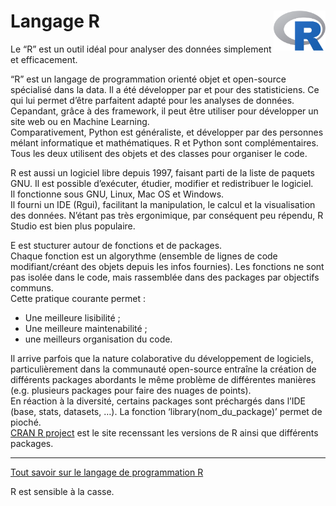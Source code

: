 # **Langage R** <a href="../../"><img src="https://github.com/MiKL5/MiKL5/raw/master/assets/r.svg.png" alt="Langage R" align="right" height="64px"></a>
Le “R” est un outil idéal pour analyser des données simplement et efficacement.  
<!-- Il fait office de figure centrale, simplifiant la tâche en garantissant un résulat optimal.   -->

“R” est un langage de programmation orienté objet et open-source spécialisé dans la data. Il a été développer par et pour des statisticiens. Ce qui lui permet d’être parfaitent adapté pour les analyses de données. Cepandant, grâce à des framework, il peut être utiliser pour développer un site web ou en Machine Learning.  
Comparativement, Python est généraliste, et développer par des personnes mélant informatique et mathématiques. R et Python <!-- ne sont pa antagonistes, --> sont complémentaires.  
Tous les deux utilisent des objets et des classes pour organiser le code.

R est aussi un logiciel libre depuis 1997, faisant parti de la liste de paquets GNU. Il est possible d’exécuter, étudier, modifier et redistribuer le logiciel.  
Il fonctionne sous GNU, Linux, Mac OS et Windows.  
Il fourni un IDE (Rgui), facilitant la manipulation, le calcul et la visualisation des données. N’étant pas très ergonimique, par conséquent peu répendu, R Studio est bien plus populaire.

E est stucturer autour de fonctions et de packages.  
Chaque fonction est <!-- (outil) --> un algorythme (ensemble de lignes de code modifiant/créant des objets depuis les infos fournies). Les fonctions ne sont pas isolée dans le code, mais rassemblée dans des packages par objectifs communs.  
Cette pratique courante permet :
* Une meilleure lisibilité ;
* Une meilleure maintenabilité ;
* une meilleurs organisation du code.

Il arrive parfois que la nature colaborative du développement de logiciels, particulièrement dans la communauté open-source entraîne la création de différents packages abordants le même problème de différentes manières (e.g. plusieurs packages pour faire des nuages de points).  
En réaction à la diversité, certains packages sont préchargés dans l’IDE (base, stats, datasets, …). La fonction ‘library(nom_du_package)’ permet de pioché.  
[CRAN R project](https://cran.r-project.org/) est le site recenssant les versions de R ainsi que différents packages.

___
[Tout savoir sur le langage de programmation R](https://www.intelligence-artificielle-school.com/langage-programmation/langage-de-programmation-r/#:~:text=R%20est%20un%20langage%20et,pour%20d%C3%A9velopper%20des%20programmes%20robustes.)  

R est sensible à la casse.